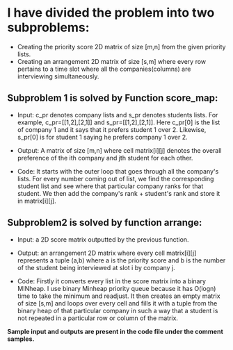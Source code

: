 # I have divided the problem into two subproblems:
* Creating the priority score 2D matrix of size [m,n] from the given priority lists.
* Creating an arrangement 2D matrix of size [s,m] where every row pertains to a time slot where all the companies(columns) are interviewing simultaneously.



## Subproblem 1 is solved by Function score_map:

* Input: c_pr denotes company lists and s_pr denotes students lists.
For example, c_pr=[[1,2],[2,1]] and s_pr=[[1,2],[2,1]].
Here c_pr[0] is the list of company 1 and it says that it prefers student 1 over 2. Likewise, s_pr[0] is for student 1 saying he prefers company 1 over 2.

* Output: A matrix of size [m,n] where cell matrix[i][j] denotes the overall preference of the ith company and jth student for each other.

* Code: It starts with the outer loop that goes through all the company's lists. For every number coming out of list,
we find the corresponding student list and see where that particular company ranks for that student. We then add the company's rank + student's rank and store
it in matrix[i][j].



## Subproblem2 is solved by function arrange:

* Input: a 2D score matrix outputted by the previous function.

* Output: an arrangement 2D matrix where every cell matrix[i][j] represents a tuple (a,b)
where a is the priority score and b is the number of the student being interviewed at slot i by company j. 

* Code: Firstly it converts every list in the score matrix into a binary MINheap. I use binary Minheap priority queue because it has O(logn) time to take the minimum and readjust.
It then creates an empty matrix of size [s,m] and loops over every cell and fills it with a tuple from the binary heap of that particular company
in such a way that a student is not repeated in a particular row or column of the matrix.

**Sample input and outputs are present in the code file under the comment samples.**



